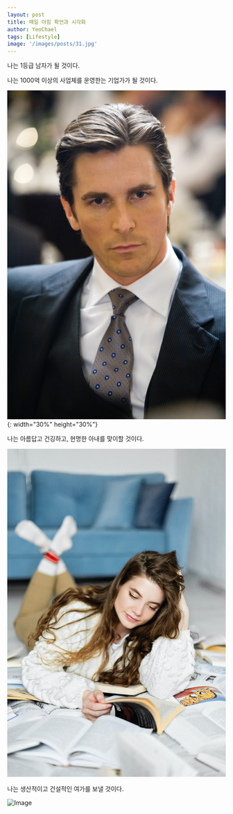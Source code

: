 ```yaml
---
layout: post
title: 매일 아침 확언과 시각화
author: YeoChael
tags: [Lifestyle]
image: '/images/posts/31.jpg'
---
```


나는 1등급 남자가 될 것이다.

나는 1000억 이상의 사업체를 운영한는 기업가가 될 것이다.

![Image](/images/posts/32.jpg){: width="30%" height="30%"}

나는 아름답고 건깅하고, 현명한 아내를 맞이할 것이다.

![Image](/images/posts/33.jpg)

나는 생산적이고 건설적인 여가를 보낼 것이다.

![Image](/images/posts/34.jpg)